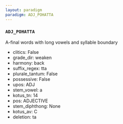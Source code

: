 ```yaml
---
layout: paradigm
paradigm: ADJ_POHATTA
---
```

### ` ADJ_POHATTA `

A-final words with long vowels and syllable boundary
* clitics: False
* grade_dir: weaken
* harmony: back
* suffix_regex: tta
* plurale_tantum: False
* possessive: False
* upos: ADJ
* stem_vowel: a
* kotus_tn: 14
* pos: ADJECTIVE
* stem_diphthong: None
* kotus_av: C
* deletion: ta
